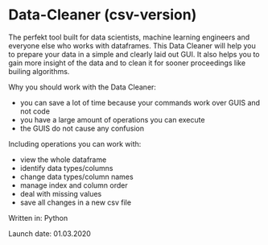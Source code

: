 # Data-Cleaner (csv-version)

The perfekt tool built for data scientists, machine learning engineers and everyone else who works with dataframes. 
This Data Cleaner will help you to prepare your data in a simple and clearly laid out GUI. 
It also helps you to gain more insight of the data and to clean it for sooner proceedings like builing algorithms.

Why you should work with the Data Cleaner:

- you can save a lot of time because your commands work over GUIS and not code 
- you have a large amount of operations you can execute  
- the GUIS do not cause any confusion
                                                        

Including operations you can work with:

- view the whole dataframe
- identify data types/columns
- change data types/column names
- manage index and column order
- deal with missing values 
- save all changes in a new csv file 


Written in:
 Python 
 
Launch date:
  01.03.2020





